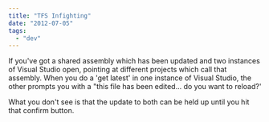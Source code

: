 ```yaml
---
title: "TFS Infighting"
date: "2012-07-05"
tags: 
  - "dev"
---
```


If you've got a shared assembly which has been updated and two instances of Visual Studio open, pointing at different projects which call that assembly. When you do a 'get latest' in one instance of Visual Studio, the other prompts you with a "this file has been edited... do you want to reload?'

What you don't see is that the update to both can be held up until you hit that confirm button.
